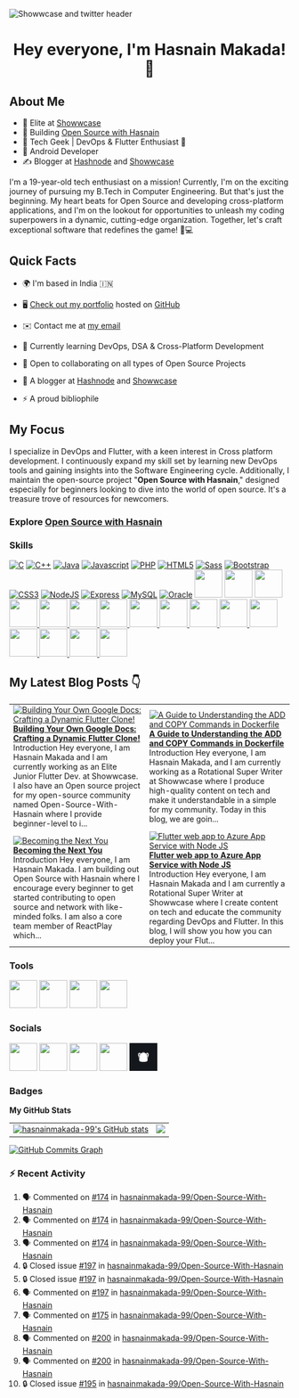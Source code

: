 ![Showwcase and twitter header](https://user-images.githubusercontent.com/82728823/201467777-24996a21-ac61-4b7e-a726-85b7f8d67aa9.png)

<h1 align="center">Hey everyone, I'm Hasnain Makada! 👋</center> </h1>

## About Me

- 🚀 Elite at [Showwcase](https://showwcase.com)
- 🔧 Building [Open Source with Hasnain](https://github.com/hasnainmakada-99/Open-Source-With-Hasnain)
- 👾 Tech Geek | DevOps & Flutter Enthusiast 💙
- 📱 Android Developer
- ✍️ Blogger at [Hashnode](https://hasnainm.hashnode.dev) and [Showwcase](https://showwcase.com/hasnainmakada-99)

I'm a 19-year-old tech enthusiast on a mission! Currently, I'm on the exciting journey of pursuing my B.Tech in Computer Engineering. But that's just the beginning. My heart beats for Open Source and developing cross-platform applications, and I'm on the lookout for opportunities to unleash my coding superpowers in a dynamic, cutting-edge organization. Together, let's craft exceptional software that redefines the game! 🚀💻

## Quick Facts

- 🌍 I'm based in India 🇮🇳

- 🖥️ [Check out my portfolio](https://hasnainmakada-99.github.io) hosted on [GitHub](http://github.com)

- ✉️ Contact me at [my email](mailto:hasnainmakada@gmail.com)

- 📝 Currently learning DevOps, DSA & Cross-Platform Development

- 👐 Open to collaborating on all types of Open Source Projects

- 📝 A blogger at [Hashnode](http://hasnainm.hashnode.dev) and [Showwcase](http://showwcase.com/hasnainmakada-99)

- ⚡ A proud bibliophile

## My Focus

I specialize in DevOps and Flutter, with a keen interest in Cross platform development. I continuously expand my skill set by learning new DevOps tools and gaining insights into the Software Engineering cycle. Additionally, I maintain the open-source project "**Open Source with Hasnain**," designed especially for beginners looking to dive into the world of open source. It's a treasure trove of resources for newcomers.

### Explore [Open Source with Hasnain](https://github.com/hasnainmakada-99/Open-Source-With-Hasnain)

### Skills

<p align="left">
<a href="https://docs.microsoft.com/en-us/cpp/?view=msvc-170" target="_blank" rel="noreferrer"><img src="https://raw.githubusercontent.com/danielcranney/readme-generator/main/public/icons/skills/c-colored.svg" width="50" height="50" alt="C" /></a>
<a href="https://docs.microsoft.com/en-us/cpp/?view=msvc-170" target="_blank" rel="noreferrer"><img src="https://raw.githubusercontent.com/danielcranney/readme-generator/main/public/icons/skills/cplusplus-colored.svg" width="50" height="50" alt="C++" /></a>
<a href="https://www.oracle.com/java/" target="_blank" rel="noreferrer"><img src="https://raw.githubusercontent.com/danielcranney/readme-generator/main/public/icons/skills/java-colored.svg" width="50" height="50" alt="Java" /></a>
<a href="https://developer.mozilla.org/en-US/docs/Web/JavaScript" target="_blank" rel="noreferrer"><img src="https://raw.githubusercontent.com/danielcranney/readme-generator/main/public/icons/skills/javascript-colored.svg" width="50" height="50" alt="Javascript" /></a>
<a href="https://www.php.net/" target="_blank" rel="noreferrer"><img src="https://raw.githubusercontent.com/danielcranney/readme-generator/main/public/icons/skills/php-colored.svg" width="50" height="50" alt="PHP" /></a>
<a href="https://developer.mozilla.org/en-US/docs/Glossary/HTML5" target="_blank" rel="noreferrer"><img src="https://raw.githubusercontent.com/danielcranney/readme-generator/main/public/icons/skills/html5-colored.svg" width="50" height="50" alt="HTML5" /></a>
<a href="https://sass-lang.com/" target="_blank" rel="noreferrer"><img src="https://raw.githubusercontent.com/danielcranney/readme-generator/main/public/icons/skills/sass-colored.svg" width="50" height="50" alt="Sass" /></a>
<a href="https://getbootstrap.com/" target="_blank" rel="noreferrer"><img src="https://raw.githubusercontent.com/danielcranney/readme-generator/main/public/icons/skills/bootstrap-colored.svg" width="50" height="50" alt="Bootstrap" /></a>
<a href="https://www.w3.org/TR/CSS/#css" target="_blank" rel="noreferrer"><img src="https://raw.githubusercontent.com/danielcranney/readme-generator/main/public/icons/skills/css3-colored.svg" width="50" height="50" alt="CSS3" /></a>
<a href="https://nodejs.org/en/" target="_blank" rel="noreferrer"><img src="https://raw.githubusercontent.com/danielcranney/readme-generator/main/public/icons/skills/nodejs-colored.svg" width="50" height="50" alt="NodeJS" /></a>
<a href="https://expressjs.com/" target="_blank" rel="noreferrer"><img src="https://raw.githubusercontent.com/danielcranney/readme-generator/main/public/icons/skills/express-colored.svg" width="50" height="50" alt="Express" /></a>
<a href="https://www.mysql.com/" target="_blank" rel="noreferrer"><img src="https://raw.githubusercontent.com/danielcranney/readme-generator/main/public/icons/skills/mysql-colored.svg" width="50" height="50" alt="MySQL" /></a>
<a href="https://www.oracle.com/uk/index.html" target="_blank" rel="noreferrer"><img src="https://raw.githubusercontent.com/danielcranney/readme-generator/main/public/icons/skills/oracle-colored.svg" width="50" height="50" alt="Oracle" /></a>
<a href="https://wordpress.com" target="_blank"> <img src="https://cdn.jsdelivr.net/gh/devicons/devicon/icons/wordpress/wordpress-original.svg" width="50" height="50"/></a>
<a href="https://android.com" target="_blank"> <img src="https://cdn.jsdelivr.net/gh/devicons/devicon/icons/android/android-plain-wordmark.svg" width="50" height="50"/></a>
<a href="https://git-scm.com/">
<img src="https://cdn.jsdelivr.net/gh/devicons/devicon/icons/git/git-plain-wordmark.svg" width="50" height="50"/>
</a>
<a href="https://flutter.dev/?gclsrc=ds&gclsrc=ds">
<img src="https://cdn.jsdelivr.net/gh/devicons/devicon/icons/flutter/flutter-original.svg" width="50" height="50"/>
</a>
<a href="https://dart.dev/">
<img src="https://cdn.jsdelivr.net/gh/devicons/devicon/icons/dart/dart-original.svg" width="50" height="50"/>
</a>
<a href="https://www.docker.com/">
<img src="https://cdn.jsdelivr.net/gh/devicons/devicon/icons/docker/docker-original.svg" width="50" height="50"/>
</a>
<a href="https://kubernetes.io/">
<img src="https://cdn.jsdelivr.net/gh/devicons/devicon/icons/kubernetes/kubernetes-plain.svg" width="50" height="50"/>
</a>
<a href="https://firebase.google.com/"><img width= "50" height = "50" src="https://cdn.jsdelivr.net/gh/devicons/devicon/icons/firebase/firebase-plain.svg" />
</a>
<a href="https://socket.io/">
<img width="50" height="50" src="https://cdn.jsdelivr.net/gh/devicons/devicon/icons/socketio/socketio-original.svg" />
</a>
<a href="https://www.mongodb.com/"><img src="https://cdn.jsdelivr.net/gh/devicons/devicon/icons/mongodb/mongodb-original-wordmark.svg" width=50 height="50"/>
</a>
<a href="https://www.python.org/">
<img src="https://cdn.jsdelivr.net/gh/devicons/devicon/icons/python/python-original-wordmark.svg" width="50" height="50" />      
</a>
<a href="https://reactnative.dev/">
<img src="https://cdn.jsdelivr.net/gh/devicons/devicon/icons/react/react-original-wordmark.svg" width="50" height="50" />
</a>
<a href="https://go.dev/">
<img src="https://cdn.jsdelivr.net/gh/devicons/devicon/icons/go/go-original-wordmark.svg" width="50" height="50" />         
</a>
<a href="https://azure.microsoft.com/en-in">
<img src="https://cdn.jsdelivr.net/gh/devicons/devicon/icons/azure/azure-original.svg"  width="50" height="50"/>          
</a>
<a href="https://www.jenkins.io/">
<img src="https://cdn.jsdelivr.net/gh/devicons/devicon/icons/jenkins/jenkins-original.svg" width="50" height="50"/>       
</a>
<a href="https://www.travis-ci.com/">
<img src="https://cdn.jsdelivr.net/gh/devicons/devicon/icons/travis/travis-plain-wordmark.svg" width="50" height="50"/>         
</a>
</p>

## My Latest Blog Posts 👇

<!-- HASHNODE_BLOG:START -->
<table><tr><td><a href="https://hasnainm.hashnode.dev//building-your-own-google-docs-crafting-a-dynamic-flutter-clone" title="Building Your Own Google Docs: Crafting a Dynamic Flutter Clone!"><img src="https://cdn.hashnode.com/res/hashnode/image/upload/v1691076553111/03c1c1a4-0f69-4c38-a154-78e5c2c3eef0.png" alt="Building Your Own Google Docs: Crafting a Dynamic Flutter Clone!"   /></a>
<a href="https://hasnainm.hashnode.dev//building-your-own-google-docs-crafting-a-dynamic-flutter-clone" title="Building Your Own Google Docs: Crafting a Dynamic Flutter Clone!"><strong>Building Your Own Google Docs: Crafting a Dynamic Flutter Clone!</strong></a>
<br/> Introduction
Hey everyone, I am Hasnain Makada and I am currently working as an Elite Junior Flutter Dev. at Showwcase. I also have an Open source project for my open-source community named Open-Source-With-Hasnain where I provide beginner-level to i...</td><td><a href="https://hasnainm.hashnode.dev//a-guide-to-understanding-the-add-and-copy-commands-in-dockerfile" title="A Guide to Understanding the ADD and COPY Commands in Dockerfile"><img src="https://cdn.hashnode.com/res/hashnode/image/upload/v1690624991397/2830cc7f-9aaf-41ab-8ab9-bf9cc3866af9.png" alt="A Guide to Understanding the ADD and COPY Commands in Dockerfile"   /></a>
<a href="https://hasnainm.hashnode.dev//a-guide-to-understanding-the-add-and-copy-commands-in-dockerfile" title="A Guide to Understanding the ADD and COPY Commands in Dockerfile"><strong>A Guide to Understanding the ADD and COPY Commands in Dockerfile</strong></a>
<br/> Introduction
Hey everyone, I am Hasnain Makada, and I am currently working as a Rotational Super Writer at Showwcase where I produce high-quality content on tech and make it understandable in a simple for my community. Today in this blog, we are goin...</td></tr><tr><td><a href="https://hasnainm.hashnode.dev//becoming-the-next-you" title="Becoming the Next You"><img src="https://cdn.hashnode.com/res/hashnode/image/upload/v1690624665841/237eac92-a8fb-4b34-a460-65946dc8f33a.png" alt="Becoming the Next You"   /></a>
<a href="https://hasnainm.hashnode.dev//becoming-the-next-you" title="Becoming the Next You"><strong>Becoming the Next You</strong></a>
<br/> Introduction
Hey everyone, I am Hasnain Makada. I am building out Open Source with Hasnain where I encourage every beginner to get started contributing to open source and network with like-minded folks. I am also a core team member of ReactPlay which...</td><td><a href="https://hasnainm.hashnode.dev//flutter-web-app-to-azure-app-service-with-node-js" title="Flutter web app to Azure App Service with Node JS"><img src="https://cdn.hashnode.com/res/hashnode/image/upload/v1690624035244/da2706c1-4b66-4303-911a-677a60ebc97d.png" alt="Flutter web app to Azure App Service with Node JS"   /></a>
<a href="https://hasnainm.hashnode.dev//flutter-web-app-to-azure-app-service-with-node-js" title="Flutter web app to Azure App Service with Node JS"><strong>Flutter web app to Azure App Service with Node JS</strong></a>
<br/> Introduction
Hey everyone, I am Hasnain Makada and I am currently a Rotational Super Writer at Showwcase where I create content on tech and educate the community regarding DevOps and Flutter.
In this blog, I will show you how you can deploy your Flut...</td></tr></table>
<!-- HASHNODE_BLOG:END -->

### Tools

<p align="left">
<a href="https://code.visualstudio.com/"><img src="https://cdn.jsdelivr.net/gh/devicons/devicon/icons/vscode/vscode-original.svg" width="50" height="50"/></a>
<a href="https://www.canva.com/"><img src="https://cdn.jsdelivr.net/gh/devicons/devicon/icons/canva/canva-original.svg" width="50" height="50"/></a>
<a href="https://www.jetbrains.com/idea/"><img src="https://cdn.jsdelivr.net/gh/devicons/devicon/icons/intellij/intellij-plain.svg" width="50" height="50"/></a>
<a href="https://www.notion.so"><img src="https://upload.wikimedia.org/wikipedia/commons/4/45/Notion_app_logo.png?20200221181224" width="50" height="50"/></a>
</p>

### Socials

<p align="left"> 
<a href="https://www.github.com/hasnainmakada-99" target="_blank" rel="noreferrer"><img src="https://raw.githubusercontent.com/danielcranney/readme-generator/main/public/icons/socials/github.svg" width="50" height="50" /></a> 
<a href="https://www.twitter.com/Hasnain_Makada" target="_blank" rel="noreferrer"><img src="https://raw.githubusercontent.com/danielcranney/readme-generator/main/public/icons/socials/twitter.svg" width="50" height="50" /></a>
<a href="https://hasnainm.hashnode.dev" target="_blank" rel="noreferrer"><img src="https://raw.githubusercontent.com/danielcranney/readme-generator/main/public/icons/socials/hashnode.svg" width="50" height="50" /></a> 
<a href="https://www.linkedin.com/in/hasnain-makada-5b47271aa/" target="_blank" rel="noreferrer"><img src="https://raw.githubusercontent.com/danielcranney/readme-generator/main/public/icons/socials/linkedin.svg" width="50" height="50" /></a>
<a href="https://showwcase.com/hasnainmakada-99"><img src="Showwcase.jpg" width="50" height="50"></a>
</p>

### Badges

<b>My GitHub Stats</b>

<table>
  <tr>
    <td valign="top">
      <a href="http://www.github.com/hasnainmakada-99"><img src="https://github-readme-stats.vercel.app/api?username=hasnainmakada-99&show_icons=true&hide=&count_private=true&title_color=0891b2&text_color=ffffff&icon_color=0891b2&bg_color=1c1917&hide_border=true&show_icons=true" alt="hasnainmakada-99's GitHub stats" /></a>
    </td>
    <td valign="top">  
      <a href="http://www.github.com/hasnainmakada-99"><img src="https://github-readme-streak-stats.herokuapp.com/?user=hasnainmakada-99&stroke=ffffff&background=1c1917&ring=0891b2&fire=0891b2&currStreakNum=ffffff&currStreakLabel=0891b2&sideNums=ffffff&sideLabels=ffffff&dates=ffffff&hide_border=true" /></a>
    </td>
  </tr>
</table>

<a href="http://www.github.com/hasnainmakada-99"><img src="https://github-readme-activity-graph.vercel.app/graph?username=hasnainmakada-99&theme=react-dark" alt="GitHub Commits Graph" /></a>

### :zap: Recent Activity

<!--START_SECTION:activity-->

1. 🗣 Commented on [#174](https://github.com/hasnainmakada-99/Open-Source-With-Hasnain/issues/174#issuecomment-1774130312) in [hasnainmakada-99/Open-Source-With-Hasnain](https://github.com/hasnainmakada-99/Open-Source-With-Hasnain)
2. 🗣 Commented on [#174](https://github.com/hasnainmakada-99/Open-Source-With-Hasnain/issues/174#issuecomment-1774005442) in [hasnainmakada-99/Open-Source-With-Hasnain](https://github.com/hasnainmakada-99/Open-Source-With-Hasnain)
3. 🗣 Commented on [#174](https://github.com/hasnainmakada-99/Open-Source-With-Hasnain/issues/174#issuecomment-1772558289) in [hasnainmakada-99/Open-Source-With-Hasnain](https://github.com/hasnainmakada-99/Open-Source-With-Hasnain)
4. 🔒 Closed issue [#197](https://github.com/hasnainmakada-99/Open-Source-With-Hasnain/issues/197) in [hasnainmakada-99/Open-Source-With-Hasnain](https://github.com/hasnainmakada-99/Open-Source-With-Hasnain)
5. 🔒 Closed issue [#197](https://github.com/hasnainmakada-99/Open-Source-With-Hasnain/issues/197) in [hasnainmakada-99/Open-Source-With-Hasnain](https://github.com/hasnainmakada-99/Open-Source-With-Hasnain)
6. 🗣 Commented on [#197](https://github.com/hasnainmakada-99/Open-Source-With-Hasnain/issues/197#issuecomment-1772556776) in [hasnainmakada-99/Open-Source-With-Hasnain](https://github.com/hasnainmakada-99/Open-Source-With-Hasnain)
7. 🗣 Commented on [#175](https://github.com/hasnainmakada-99/Open-Source-With-Hasnain/issues/175#issuecomment-1770011059) in [hasnainmakada-99/Open-Source-With-Hasnain](https://github.com/hasnainmakada-99/Open-Source-With-Hasnain)
8. 🗣 Commented on [#200](https://github.com/hasnainmakada-99/Open-Source-With-Hasnain/issues/200#issuecomment-1769116943) in [hasnainmakada-99/Open-Source-With-Hasnain](https://github.com/hasnainmakada-99/Open-Source-With-Hasnain)
9. 🗣 Commented on [#200](https://github.com/hasnainmakada-99/Open-Source-With-Hasnain/issues/200#issuecomment-1767646784) in [hasnainmakada-99/Open-Source-With-Hasnain](https://github.com/hasnainmakada-99/Open-Source-With-Hasnain)
10. 🔒 Closed issue [#195](https://github.com/hasnainmakada-99/Open-Source-With-Hasnain/issues/195) in [hasnainmakada-99/Open-Source-With-Hasnain](https://github.com/hasnainmakada-99/Open-Source-With-Hasnain)
<!--END_SECTION:activity-->
